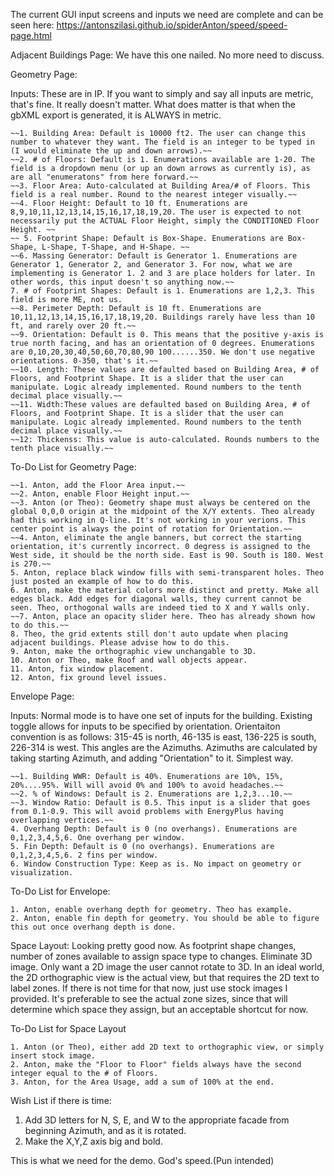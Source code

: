 The current GUI input screens and inputs we need are complete and can be seen here: https://antonszilasi.github.io/spiderAnton/speed/speed-page.html

Adjacent Buildings Page: We have this one nailed. No more need to discuss.

Geometry Page: 

Inputs: These are in IP. If you want to simply and say all inputs are metric, that's fine. It really doesn't matter. What does matter is that when the gbXML export is generated, it is ALWAYS in metric.

	~~1. Building Area: Default is 10000 ft2. The user can change this number to whatever they want. The field is an integer to be typed in (I would eliminate the up and down arrows).~~	
	~~2. # of Floors: Default is 1. Enumerations available are 1-20. The field is a dropdown menu (or up an down arrows as currently is), as are all "enumeratons" from here forward.~~
	~~3. Floor Area: Auto-calculated at Building Area/# of Floors. This field is a real number. Round to the nearest integer visually.~~
	~~4. Floor Height: Default to 10 ft. Enumerations are 8,9,10,11,12,13,14,15,16,17,18,19,20. The user is expected to not necessarily put the ACTUAL Floor Height, simply the CONDITIONED Floor Height. ~~
	~~ 5. Footprint Shape: Default is Box-Shape. Enumerations are Box-Shape, L-Shape, T-Shape, and H-Shape. ~~	
	~~6. Massing Generator: Default is Generator 1. Enumerations are Generator 1, Generator 2, and Generator 3. For now, what we are implementing is Generator 1. 2 and 3 are place holders for later. In other words, this input doesn't so anything now.~~
	7. # of Footprint Shapes: Default is 1. Enumerations are 1,2,3. This field is more ME, not us. 
	~~8. Perimeter Depth: Default is 10 ft. Enumerations are 10,11,12,13,14,15,16,17,18,19,20. Buildings rarely have less than 10 ft, and rarely over 20 ft.~~	
	~~9. Orientation: Default is 0. This means that the positive y-axis is true north facing, and has an orientation of 0 degrees. Enumerations are 0,10,20,30,40,50,60,70,80,90 100......350. We don't use negative orientations. 0-350, that's it.~~
	~~10. Length: These values are defaulted based on Building Area, # of Floors, and Footprint Shape. It is a slider that the user can manipulate. Logic already implemented. Round numbers to the tenth decimal place visually.~~
	~~11. Width:These values are defaulted based on Building Area, # of Floors, and Footprint Shape. It is a slider that the user can manipulate. Logic already implemented. Round numbers to the tenth decimal place visually.~~
	~~12: Thickenss: This value is auto-calculated. Rounds numbers to the tenth place visually.~~

To-Do List for Geometry Page: 

	~~1. Anton, add the Floor Area input.~~
	~~2. Anton, enable Floor Height input.~~
	~~3. Anton (or Theo): Geometry shape must always be centered on the global 0,0,0 origin at the midpoint of the X/Y extents. Theo already 	had this working in Q-line. It's not working in your verions. This center point is always the point of rotation for Orientation.~~
	~~4. Anton, eliminate the angle banners, but correct the starting orientation, it's currently incorrect. 0 degress is assigned to the West side, it should be the north side. East is 90. South is 180. West is 270.~~
	5. Anton, replace black window fills with semi-transparent holes. Theo just posted an example of how to do this.
	6. Anton, make the material colors more distinct and pretty. Make all edges black. Add edges for diagonal walls, they current cannot be seen. Theo, orthogonal walls are indeed tied to X and Y walls only.
	~~7. Anton, place an opacity slider here. Theo has already shown how to do this.~~
	8. Theo, the grid extents still don't auto update when placing adjacent buildings. Please advise how to do this.
	9. Anton, make the orthographic view unchangable to 3D.
	10. Anton or Theo, make Roof and wall objects appear.
	11. Anton, fix window placement.
	12. Anton, fix ground level issues.

Envelope Page:

Inputs: Normal mode is to have one set of inputs for the building. Existing toggle allows for inputs to be specified by orientation. Orientaiton convention is as follows: 315-45 is north, 46-135 is east, 136-225 is south, 226-314 is west. This angles are the Azimuths. Azimuths are calculated by taking starting Azimuth, and adding "Orientation" to it. Simplest way.

	~~1. Building WWR: Default is 40%. Enumerations are 10%, 15%, 20%....95%. Will will avoid 0% and 100% to avoid headaches.~~
	~~2. % of Windows: Default is 2. Enumerations are 1,2,3...10.~~
	~~3. Window Ratio: Default is 0.5. This input is a slider that goes from 0.1-0.9. This will avoid problems with EnergyPlus having overlapping vertices.~~
	4. Overhang Depth: Default is 0 (no overhangs). Enumerations are 0,1,2,3,4,5,6. One overhang per window.
	5. Fin Depth: Default is 0 (no overhangs). Enumerations are 0,1,2,3,4,5,6. 2 fins per window.
	6. Window Construction Type: Keep as is. No impact on geometry or visualization.

To-Do List for Envelope:

	1. Anton, enable overhang depth for geometry. Theo has example.
	2. Anton, enable fin depth for geometry. You should be able to figure this out once overhang depth is done.

Space Layout: Looking pretty good now. As footprint shape changes, number of zones available to assign space type to changes. Eliminate 3D image. Only want a 2D image the user cannot rotate to 3D. In an ideal world, the 2D orthographic view is the actual view, but that requires the 2D text to label zones. If there is not time for that now, just use stock images I provided. It's preferable to see the actual zone sizes, since that will determine which space they assign, but an acceptable shortcut for now.

To-Do List for Space Layout

	1. Anton (or Theo), either add 2D text to orthographic view, or simply insert stock image.
	2. Anton, make the "Floor to Floor" fields always have the second integer equal to the # of Floors.
	3. Anton, for the Area Usage, add a sum of 100% at the end.

Wish List if there is time:

1. Add 3D letters for N, S, E, and W to the appropriate facade from beginning Azimuth, and as it is rotated.
2. Make the X,Y,Z axis big and bold.

This is what we need for the demo. God's speed.(Pun intended)




